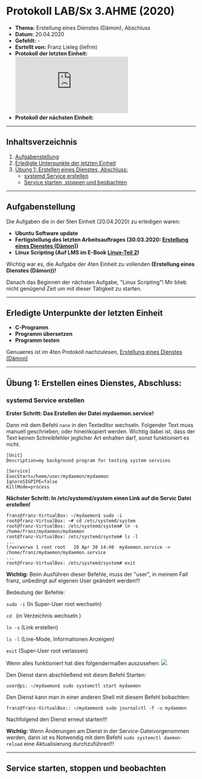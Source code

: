 # Protokoll LAB/Sx 3.AHME (2020)

* **Thema:** Erstellung eines Dienstes (Dämon), Abschluss 
* **Datum:** 20.04.2020
* **Gefehlt:** -
* **Esrtellt von:** Franz Lieleg (liefrm)
* **Protokoll der letzten Einheit:**![4tes Protokol](https://github.com/HTLMechatronics/m17-3ahme-la1-sx/blob/liefrm17/SxLab%20Protokolle/protokoll-4_liefrm17_2020-3-30.md)
* **Protokoll der nächsten Einheit:**

------------------------------------------------------------------------------------------------------------------------
## Inhaltsverzeichnis 

1) [Aufgabenstellung](#aufgabenstellung)
1) [Erledigte Unterpunkte der letzten Einheit](#erledigte-unterpunkte-der-letzten-einheit)
1) [Übung 1: Erstellen eines Dienstes, Abschluss:](#erstellen-eines-dienstes-abschluss)
    * [systemd Service erstellen](#systemd-service-erstellen)
    * [Service starten, stoppen und beobachten](#service-starten-stoppen-und-beobachten)

---------------------------------------------------------------------------------------------------------------------------
## Aufgabenstellung

Die Aufgaben die in der 5ten Einheit (20.04.2020) zu erledigen waren:

   * **Ubuntu Software update**
   * **Fertigstellung des letzten Arbeitsauftrages (30.03.2020: [Erstellung eines Dienstes (Dämon)](https://github.com/HTLMechatronics/m17-3ahme-la1-sx/blob/liefrm17/SxLab%20Protokolle/protokoll-4_liefrm17_2020-3-30.md))**
   * **Linux Scripting (Auf LMS im E-Book [Linux-Teil 2](https://lms.at/dotlrn/classes/informatik/610437.3AHME_LA1SX.19_20/xolrn/9F2714A93B69A.symlink?resource_id=0-420357452&m=view#155470740))**

Wichtig war es, die Aufgabe der 4ten Einheit zu vollenden **(Erstellung eines Dienstes (Dämon))!**

Danach das Beginnen der nächsten Aufgabe, "Linux Scripting"! Mir blieb nicht genügend Zeit um mit dieser Tätigkeit zu starten.

------------------------------------------------------------------------------------------------------------------------------------
## Erledigte Unterpunkte der letzten Einheit

   * **C-Programm**
   * **Programm übersetzen**
   * **Programm testen**

Genuaeres ist im 4ten Protokoll nachzulesen, [Erstellung eines Dienstes (Dämon)](https://github.com/HTLMechatronics/m17-3ahme-la1-sx/blob/liefrm17/SxLab%20Protokolle/protokoll-4_liefrm17_2020-3-30.md)

-------------------------------------------------------------------------------------------------------------------------------------
## Übung 1: Erstellen eines Dienstes, Abschluss:

### systemd Service erstellen

**Erster Schritt: Das Erstellen der Datei mydaemon.service!** 

Dann mit dem Befehl ```nano``` in den Texteditor wechseln. Folgender Text muss manuell geschrieben, oder hineinkopiert werden. Wichtig dabei ist, dass der Text keinen Schreibfehler jeglicher Art enhalten darf, sonst funktioniert es nicht.

```
[Unit]
Description=my background program for testing system services

[Service]
ExecStart=/home/user/mydaemon/mydaemon
IgnoreSIGPIPE=false
KillMode=process
```

**Nächster Schritt: In /etc/systemd/system einen Link auf die Servic Datei erstellen!**

```
franz@franz-VirtualBox: ~/mydaemon$ sudo -i
root@franz-VirtualBox: ~# cd /etc/systemd/system
root@franz-VirtualBox: /etc/systemd/system# ln -s /home/franz/mydaemon/mydaemon
root@franz-VirtualBox: /etc/systemd/system# ls -l
...
lrwxrwxrwx 1 root root   20 Apr 30 14:40  mydaemon.service -> /home/franz/mydaemon/mydaemon.service
...
root@franz-VirtualBox: /etc/systemd/system# exit

```
**Wichtig:** Beim Ausführen dieser Befehle, muss der "user", in meinem Fall franz, unbedingt auf eigenen User geändert werden!!!

Bedeutung der Befehle:

 `sudo -i` (In Super-User root wechseln) 
 
 `cd ` (in Verzeichnis wechseln )
 
 `ln -s` (Link erstellen) 
 
 `ls -l` (Line-Mode, Informationen Anzeigen)
 
 `exit` (Super-User root verlassen)
 
 Wenn alles funktioniert hat  dies folgendermaßen auszusehen:
 ![](https://cdn.discordapp.com/attachments/691664570208616518/702169798712229968/unknown.png)
 
Den Dienst dann abschließend mit diesm Befehl Starten:
```
user@pi: ~/mydaemon$ sudo systemctl start mydaemon
```
Den Dienst kann man in einer anderen Shell mit diesem Befehl bobachten:
```
franz@franz-VirtualBox:: ~/mydaemon$ sudo journalctl -f -u mydaemon
```
Nachfolgend den Dienst erneut starten!!!

**Wichtig:** Wenn Änderungen am Dienst in der Service-Dateivorgenommen werden, dann ist es Notwendig mit dem Befehl ```sudo systemctl daemon-reload``` eine Aktualisierung durchzuführen!!!

----------------------------------------------------------------------------------------------------------------------------------------
## Service starten, stoppen und beobachten

